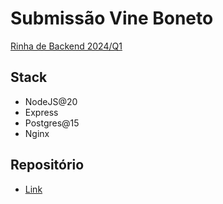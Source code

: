 # Submissão Vine Boneto

[Rinha de Backend 2024/Q1](https://github.com/zanfranceschi/rinha-de-backend-2024-q1)

## Stack

- NodeJS@20
- Express
- Postgres@15
- Nginx

## Repositório

- [Link](https://github.com/vineboneto/rinha-backend-2024-q1)
